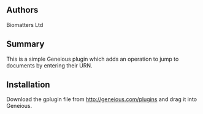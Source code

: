 ## Authors
Biomatters Ltd

## Summary
This is a simple Geneious plugin which adds an operation to jump to documents by entering their URN.

## Installation
Download the gplugin file from http://geneious.com/plugins and drag it into Geneious.